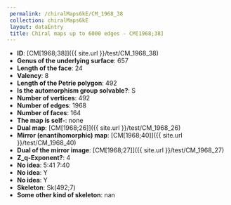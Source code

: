 ```yaml
--- 
 permalink: /chiralMaps6kE/CM_1968_38 
 collection: chiralMaps6kE
 layout: dataEntry
 title: Chiral maps up to 6000 edges - CM[1968;38]
---
```


- **ID**: [CM[1968;38]]({{ site.url }}/test/CM_1968_38)
- **Genus of the underlying surface**: 657
- **Length of the face**: 24
- **Valency**: 8
- **Length of the Petrie polygon**: 492
- **Is the automorphism group solvable?**: S
- **Number of vertices**: 492
- **Number of edges**: 1968
- **Number of faces**: 164
- **The map is self-**: none
- **Dual map**: [CM[1968;26]]({{ site.url }}/test/CM_1968_26)
- **Mirror (enantihomorphic) map**: [CM[1968;40]]({{ site.url }}/test/CM_1968_40)
- **Dual of the mirror image**: [CM[1968;27]]({{ site.url }}/test/CM_1968_27)
- **Z_q-Exponent?**: 4
- **No idea**:  5:41 7:40
- **No idea**: Y
- **No idea**: Y
- **Skeleton**: Sk(492;7)
- **Some other kind of skeleton**: nan

